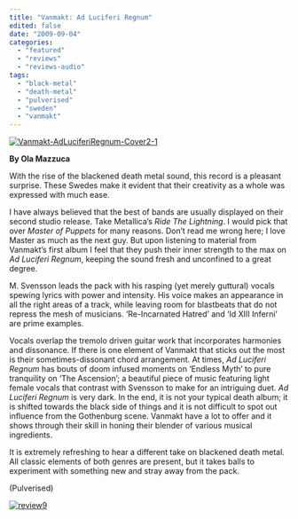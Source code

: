 ```yaml
---
title: "Vanmakt: Ad Luciferi Regnum"
edited: false
date: "2009-09-04"
categories:
  - "featured"
  - "reviews"
  - "reviews-audio"
tags:
  - "black-metal"
  - "death-metal"
  - "pulverised"
  - "sweden"
  - "vanmakt"
---
```


[![Vanmakt-AdLuciferiRegnum-Cover2-1](http://www.hellbound.ca/wp-content/uploads/2009/09/Vanmakt-AdLuciferiRegnum-Cover2-1-300x295.jpg "Vanmakt-AdLuciferiRegnum-Cover2-1")](http://www.hellbound.ca/wp-content/uploads/2009/09/Vanmakt-AdLuciferiRegnum-Cover2-1.jpg)

**By Ola Mazzuca**

With the rise of the blackened death metal sound, this record is a pleasant surprise. These Swedes make it evident that their creativity as a whole was expressed with much ease.

I have always believed that the best of bands are usually displayed on their second studio release. Take Metallica’s _Ride The Lightning_. I would pick that over _Master of Puppets_ for many reasons. Don’t read me wrong here; I love Master as much as the next guy. But upon listening to material from Vanmakt’s first album I feel that they push their inner strength to the max on _Ad Luciferi Regnum_, keeping the sound fresh and unconfined to a great degree.

M. Svensson leads the pack with his rasping (yet merely guttural) vocals spewing lyrics with power and intensity. His voice makes an appearance in all the right areas of a track, while leaving room for blastbeats that do not repress the mesh of musicians. ‘Re-Incarnated Hatred’ and ‘Id XIII Inferni’ are prime examples.

Vocals overlap the tremolo driven guitar work that incorporates harmonies and dissonance. If there is one element of Vanmakt that sticks out the most is their sometimes-dissonant chord arrangement. At times, _Ad Luciferi Regnum_ has bouts of doom infused moments on ‘Endless Myth’ to pure tranquility on ‘The Ascension’; a beautiful piece of music featuring light female vocals that contrast with Svensson to make for an intriguing duet. _Ad Luciferi Regnum_ is very dark. In the end, it is not your typical death album; it is shifted towards the black side of things and it is not difficult to spot out influence from the Gothenburg scene. Vanmakt have a lot to offer and it shows through their skill in honing their blender of various musical ingredients.

It is extremely refreshing to hear a different take on blackened death metal. All classic elements of both genres are present, but it takes balls to experiment with something new and stray away from the pack.

(Pulverised)

[![review9](http://www.hellbound.ca/wp-content/uploads/2009/05/review9.png "review9")](http://www.hellbound.ca/wp-content/uploads/2009/05/review9.png)
